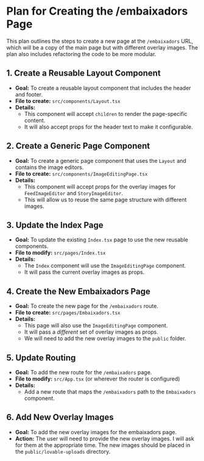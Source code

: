 # Plan for Creating the /embaixadors Page

This plan outlines the steps to create a new page at the `/embaixadors` URL, which will be a copy of the main page but with different overlay images. The plan also includes refactoring the code to be more modular.

## 1. Create a Reusable Layout Component

- **Goal:** To create a reusable layout component that includes the header and footer.
- **File to create:** `src/components/Layout.tsx`
- **Details:**
  - This component will accept `children` to render the page-specific content.
  - It will also accept props for the header text to make it configurable.

## 2. Create a Generic Page Component

- **Goal:** To create a generic page component that uses the `Layout` and contains the image editors.
- **File to create:** `src/components/ImageEditingPage.tsx`
- **Details:**
  - This component will accept props for the overlay images for `FeedImageEditor` and `StoryImageEditor`.
  - This will allow us to reuse the same page structure with different images.

## 3. Update the Index Page

- **Goal:** To update the existing `Index.tsx` page to use the new reusable components.
- **File to modify:** `src/pages/Index.tsx`
- **Details:**
  - The `Index` component will use the `ImageEditingPage` component.
  - It will pass the current overlay images as props.

## 4. Create the New Embaixadors Page

- **Goal:** To create the new page for the `/embaixadors` route.
- **File to create:** `src/pages/Embaixadors.tsx`
- **Details:**
  - This page will also use the `ImageEditingPage` component.
  - It will pass a *different* set of overlay images as props.
  - We will need to add the new overlay images to the `public` folder.

## 5. Update Routing

- **Goal:** To add the new route for the `/embaixadors` page.
- **File to modify:** `src/App.tsx` (or wherever the router is configured)
- **Details:**
  - Add a new route that maps the `/embaixadors` path to the `Embaixadors` component.

## 6. Add New Overlay Images

- **Goal:** To add the new overlay images for the embaixadors page.
- **Action:** The user will need to provide the new overlay images. I will ask for them at the appropriate time. The new images should be placed in the `public/lovable-uploads` directory.
